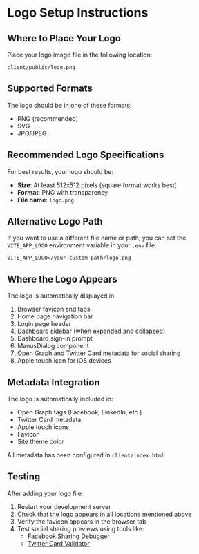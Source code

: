# Logo Setup Instructions

## Where to Place Your Logo

Place your logo image file in the following location:
```
client/public/logo.png
```

## Supported Formats

The logo should be in one of these formats:
- PNG (recommended)
- SVG
- JPG/JPEG

## Recommended Logo Specifications

For best results, your logo should be:
- **Size**: At least 512x512 pixels (square format works best)
- **Format**: PNG with transparency
- **File name**: `logo.png`

## Alternative Logo Path

If you want to use a different file name or path, you can set the `VITE_APP_LOGO` environment variable in your `.env` file:

```env
VITE_APP_LOGO=/your-custom-path/logo.png
```

## Where the Logo Appears

The logo is automatically displayed in:
1. Browser favicon and tabs
2. Home page navigation bar
3. Login page header
4. Dashboard sidebar (when expanded and collapsed)
5. Dashboard sign-in prompt
6. ManusDialog component
7. Open Graph and Twitter Card metadata for social sharing
8. Apple touch icon for iOS devices

## Metadata Integration

The logo is automatically included in:
- Open Graph tags (Facebook, LinkedIn, etc.)
- Twitter Card metadata
- Apple touch icons
- Favicon
- Site theme color

All metadata has been configured in `client/index.html`.

## Testing

After adding your logo file:
1. Restart your development server
2. Check that the logo appears in all locations mentioned above
3. Verify the favicon appears in the browser tab
4. Test social sharing previews using tools like:
   - [Facebook Sharing Debugger](https://developers.facebook.com/tools/debug/)
   - [Twitter Card Validator](https://cards-dev.twitter.com/validator)

